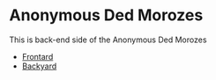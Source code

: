 # Anonymous Ded Morozes

This is back-end side of the Anonymous Ded Morozes

* [Frontard](https://github.com/uglyunicorn-eh/santa-barbara)
* [Backyard](https://github.com/uglyunicorn-eh/santa-monica)
